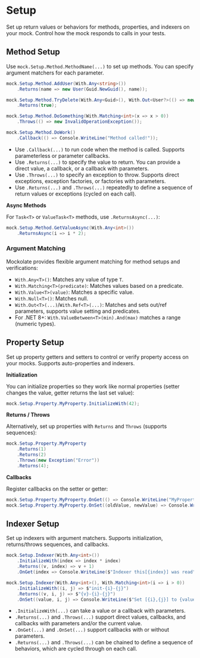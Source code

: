 # Setup

Set up return values or behaviors for methods, properties, and indexers on your mock. Control how the mock responds to calls in your tests.

## Method Setup

Use `mock.Setup.Method.MethodName(...)` to set up methods. You can specify argument matchers for each parameter.

```csharp
mock.Setup.Method.AddUser(With.Any<string>())
    .Returns(name => new User(Guid.NewGuid(), name));

mock.Setup.Method.TryDelete(With.Any<Guid>(), With.Out<User?>(() => new User(id, "Alice")))
    .Returns(true);

mock.Setup.Method.DoSomething(With.Matching<int>(x => x > 0))
    .Throws(() => new InvalidOperationException());

mock.Setup.Method.DoWork()
    .Callback(() => Console.WriteLine("Method called!"));
```

- Use `.Callback(...)` to run code when the method is called. Supports parameterless or parameter callbacks.
- Use `.Returns(...)` to specify the value to return. You can provide a direct value, a callback, or a callback with parameters.
- Use `.Throws(...)` to specify an exception to throw. Supports direct exceptions, exception factories, or factories with parameters.
- Use `.Returns(...)` and `.Throws(...)` repeatedly to define a sequence of return values or exceptions (cycled on each call).

**Async Methods**

For `Task<T>` or `ValueTask<T>` methods, use `.ReturnsAsync(...)`:

```csharp
mock.Setup.Method.GetValueAsync(With.Any<int>())
    .ReturnsAsync(i => i * 2);
```

### Argument Matching

Mockolate provides flexible argument matching for method setups and verifications:

- `With.Any<T>()`: Matches any value of type `T`.
- `With.Matching<T>(predicate)`: Matches values based on a predicate.
- `With.Value<T>(value)`: Matches a specific value.
- `With.Null<T>()`: Matches null.
- `With.Out<T>(...)`/`With.Ref<T>(...)`: Matches and sets out/ref parameters, supports value setting and predicates.
- For .NET 8+: `With.ValueBetween<T>(min).And(max)` matches a range (numeric types).

## Property Setup

Set up property getters and setters to control or verify property access on your mocks. Supports auto-properties and indexers.

**Initialization**

You can initialize properties so they work like normal properties (setter changes the value, getter returns the last set value):

```csharp
mock.Setup.Property.MyProperty.InitializeWith(42);
```

**Returns / Throws**

Alternatively, set up properties with `Returns` and `Throws` (supports sequences):

```csharp
mock.Setup.Property.MyProperty
    .Returns(1)
    .Returns(2)
    .Throws(new Exception("Error"))
    .Returns(4);
```

**Callbacks**

Register callbacks on the setter or getter:

```csharp
mock.Setup.Property.MyProperty.OnGet(() => Console.WriteLine("MyProperty was read!"));
mock.Setup.Property.MyProperty.OnSet((oldValue, newValue) => Console.WriteLine($"Changed from {oldValue} to {newValue}!"));
```

## Indexer Setup

Set up indexers with argument matchers. Supports initialization, returns/throws sequences, and callbacks.

```csharp
mock.Setup.Indexer(With.Any<int>())
    .InitializeWith(index => index * index)
    .Returns((v, index) => v + 1)
    .OnGet(index => Console.WriteLine($"Indexer this[{index}] was read"));

mock.Setup.Indexer(With.Any<int>(), With.Matching<int>(i => i > 0))
    .InitializeWith((i, j) => $"init-{i}-{j}")
    .Returns((v, i, j) => $"{v}-{i}-{j}")
    .OnSet((value, i, j) => Console.WriteLine($"Set [{i},{j}] to {value}"));
```

- `.InitializeWith(...)` can take a value or a callback with parameters.
- `.Returns(...)` and `.Throws(...)` support direct values, callbacks, and callbacks with parameters and/or the current value.
- `.OnGet(...)` and `.OnSet(...)` support callbacks with or without parameters.
- `.Returns(...)` and `.Throws(...)` can be chained to define a sequence of behaviors, which are cycled through on each call.
